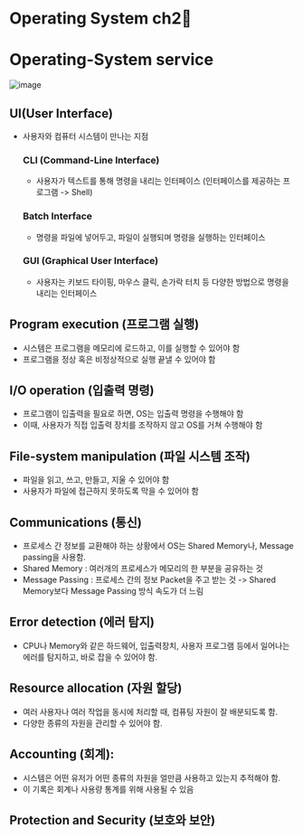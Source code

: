 # Operating System ch2🦕

# Operating-System service

![image](https://github.com/leeseoyoung16/Operating-System/assets/101916673/7d2f6cb1-57d0-4217-a790-02bcadccef03)

## UI(User Interface)

- 사용자와 컴퓨터 시스템이 만나는 지점

  ### CLI (Command-Line Interface)
  
  - 사용자가 텍스트를 통해 명령을 내리는 인터페이스 (인터페이스를 제공하는 프로그램 -> Shell)

  ### Batch Interface

  - 명령을 파일에 넣어두고, 파일이 실행되며 명령을 실행하는 인터페이스
 
  ### GUI (Graphical User Interface)

   - 사용자는 키보드 타이핑, 마우스 클릭, 손가락 터치 등 다양한 방법으로 명령을 내리는 인터페이스

## Program execution (프로그램 실행)

 - 시스템은 프로그램을 메모리에 로드하고, 이를 실행할 수 있어야 함
 - 프로그램을 정상 혹은 비정상적으로 실행 끝낼 수 있어야 함

## I/O operation (입출력 명령)

- 프로그램이 입출력을 필요로 하면, OS는 입출력 명령을 수행해야 함
- 이때, 사용자가 직접 입출력 장치를 조작하지 않고 OS를 거쳐 수행해야 함

## File-system manipulation (파일 시스템 조작)

- 파일을 읽고, 쓰고, 만들고, 지울 수 있어야 함
- 사용자가 파일에 접근하지 못하도록 막을 수 있어야 함

## Communications (통신)

- 프로세스 간 정보를 교환해야 하는 상황에서 OS는 Shared Memory나, Message passing을 사용함.
- Shared Memory : 여러개의 프로세스가 메모리의 한 부분을 공유하는 것
- Message Passing : 프로세스 간의 정보 Packet을 주고 받는 것
-> Shared Memory보다 Message Passing 방식 속도가 더 느림

## Error detection (에러 탐지)

- CPU나 Memory와 같은 하드웨어, 입출력장치, 사용자 프로그램 등에서 일어나는 에러를 탐지하고, 바로 잡을 수 있어야 함.

## Resource allocation (자원 할당) 

- 여러 사용자나 여러 작업을 동시에 처리할 때, 컴퓨팅 자원이 잘 배분되도록 함.
- 다양한 종류의 자원을 관리할 수 있어야 함.

## Accounting (회계):

- 시스템은 어떤 유저가 어떤 종류의 자원을 얼만큼 사용하고 있는지 추적해야 함.
- 이 기록은 회계나 사용량 통계를 위해 사용될 수 있음

## Protection and Security (보호와 보안)

  
 
